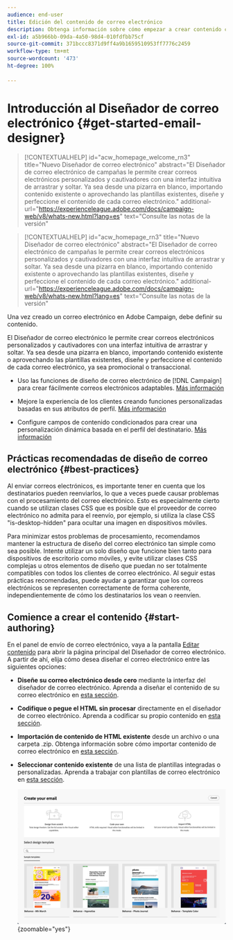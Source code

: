```yaml
---
audience: end-user
title: Edición del contenido de correo electrónico
description: Obtenga información sobre cómo empezar a crear contenido con el Diseñador de correo electrónico en la interfaz de usuario web de Campaign
exl-id: a5b966bb-09da-4a50-98d4-010fdfbb75cf
source-git-commit: 371bccc8371d9ff4a9b1659510953ff7776c2459
workflow-type: tm+mt
source-wordcount: '473'
ht-degree: 100%

---
```


# Introducción al Diseñador de correo electrónico {#get-started-email-designer}

>[!CONTEXTUALHELP]
>id="acw_homepage_welcome_rn3"
>title="Nuevo Diseñador de correo electrónico"
>abstract="El Diseñador de correo electrónico de campañas le permite crear correos electrónicos personalizados y cautivadores con una interfaz intuitiva de arrastrar y soltar. Ya sea desde una pizarra en blanco, importando contenido existente o aprovechando las plantillas existentes, diseñe y perfeccione el contenido de cada correo electrónico."
>additional-url="https://experienceleague.adobe.com/docs/campaign-web/v8/whats-new.html?lang=es" text="Consulte las notas de la versión"


<!--TO REMOVE BELOW-->
>[!CONTEXTUALHELP]
>id="acw_homepage_rn3"
>title="Nuevo Diseñador de correo electrónico"
>abstract="El Diseñador de correo electrónico de campañas le permite crear correos electrónicos personalizados y cautivadores con una interfaz intuitiva de arrastrar y soltar. Ya sea desde una pizarra en blanco, importando contenido existente o aprovechando las plantillas existentes, diseñe y perfeccione el contenido de cada correo electrónico."
>additional-url="https://experienceleague.adobe.com/docs/campaign-web/v8/whats-new.html?lang=es" text="Consulte las notas de la versión"

<!--TO REMOVE ABOVE-->

Una vez creado un correo electrónico en Adobe Campaign, debe definir su contenido.

El Diseñador de correo electrónico le permite crear correos electrónicos personalizados y cautivadores con una interfaz intuitiva de arrastrar y soltar. Ya sea desde una pizarra en blanco, importando contenido existente o aprovechando las plantillas existentes, diseñe y perfeccione el contenido de cada correo electrónico, ya sea promocional o transaccional.

<!--Built to deliver HTML optimized for responsive design, the Email Designer allows you to easily define and apply visibility conditions and dynamic content to an email, template, or fragment directly through the user interface. You can seamlessly switch between the drag and drop interface and HTML code at the click of a button.

The Email Designer allows you to create email content and email content templates. It is compatible with simple emails, transactional emails, A/B test emails, multilingual emails, and recurring emails.-->

* Uso las funciones de diseño de correo electrónico de [!DNL Campaign] para crear fácilmente correos electrónicos adaptables. [Más información](create-email-content.md)

* Mejore la experiencia de los clientes creando funciones personalizadas basadas en sus atributos de perfil. [Más información](../personalization/personalize.md)

* Configure campos de contenido condicionados para crear una personalización dinámica basada en el perfil del destinatario. [Más información](../personalization/conditions.md)

## Prácticas recomendadas de diseño de correo electrónico {#best-practices}

Al enviar correos electrónicos, es importante tener en cuenta que los destinatarios pueden reenviarlos, lo que a veces puede causar problemas con el procesamiento del correo electrónico. Esto es especialmente cierto cuando se utilizan clases CSS que es posible que el proveedor de correo electrónico no admita para el reenvío, por ejemplo, si utiliza la clase CSS &quot;is-desktop-hidden&quot; para ocultar una imagen en dispositivos móviles.

Para minimizar estos problemas de procesamiento, recomendamos mantener la estructura de diseño del correo electrónico tan simple como sea posible. Intente utilizar un solo diseño que funcione bien tanto para dispositivos de escritorio como móviles, y evite utilizar clases CSS complejas u otros elementos de diseño que puedan no ser totalmente compatibles con todos los clientes de correo electrónico. Al seguir estas prácticas recomendadas, puede ayudar a garantizar que los correos electrónicos se representen correctamente de forma coherente, independientemente de cómo los destinatarios los vean o reenvíen.

## Comience a crear el contenido {#start-authoring}

En el panel de envío de correo electrónico, vaya a la pantalla [Editar contenido](edit-content.md) para abrir la página principal del Diseñador de correo electrónico. A partir de ahí, elija cómo desea diseñar el correo electrónico entre las siguientes opciones:

* **Diseñe su correo electrónico desde cero** mediante la interfaz del diseñador de correo electrónico. Aprenda a diseñar el contenido de su correo electrónico en [esta sección](create-email-content.md).

* **Codifique o pegue el HTML sin procesar** directamente en el diseñador de correo electrónico. Aprenda a codificar su propio contenido en [esta sección](code-content.md).

* **Importación de contenido de HTML existente** desde un archivo o una carpeta .zip. Obtenga información sobre cómo importar contenido de correo electrónico en [esta sección](existing-content.md).

* **Seleccionar contenido existente** de una lista de plantillas integradas o personalizadas. Aprenda a trabajar con plantillas de correo electrónico en [esta sección](create-email-templates.md).

  ![](assets/email_designer_create_options.png){zoomable=&quot;yes&quot;}

